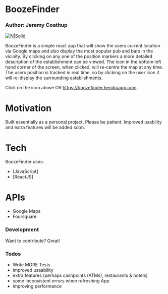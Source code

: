 # BoozeFinder

### Author: Jeremy Coathup

[![N|Solid](https://boozefinder.herokuapp.com/images/beer256.png)](https://boozefinder.herokuapp.com)

BoozeFinder is a simple react app that will show the users current location via Google maps and also display the most popular pub and bars in the vicinity. By clicking on any one of the position markers a more detailed description of the establishment can be viewed. The icon in the bottom left hand corner of the screen, when clicked, will re-centre the map at any time. The users position is tracked in real time, so by clicking on the user icon it will re-display the surrounding establishments.

Click on the icon above OR https://boozefinder.herokuapp.com.

# Motivation

Built essentially as a personal project. Please be patient. Improved usability and extra features will be added soon.

# Tech

BoozeFinder uses:

* [JavaScript]
* [ReactJS]

# APIs

* Google Maps
* Foursquare

### Development

Want to contribute? Great!

### Todos

 - Write MORE Tests
 - improved usaability
 - extra features (perhaps cashpoints (ATMs), restaurants & hotels)
 - some inconsistent errors when refreshing App
 - improving performance

